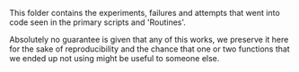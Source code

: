 This folder contains the experiments, failures and attempts that went into code seen in the primary scripts and 'Routines'.

Absolutely no guarantee is given that any of this works, we preserve it here for the sake of reproducibility and the chance that one or two functions that we ended up not using might be useful to someone else.
